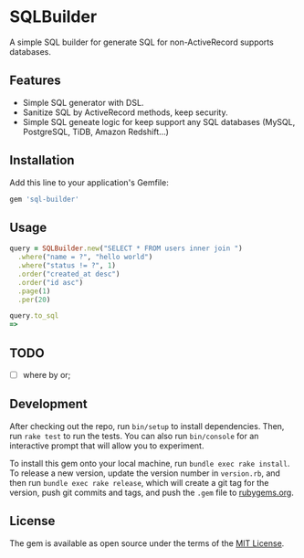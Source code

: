 # SQLBuilder

A simple SQL builder for generate SQL for non-ActiveRecord supports databases.

## Features

- Simple SQL generator with DSL.
- Sanitize SQL by ActiveRecord methods, keep security.
- Simple SQL geneate logic for keep support any SQL databases (MySQL, PostgreSQL, TiDB, Amazon Redshift...)

## Installation

Add this line to your application's Gemfile:

```ruby
gem 'sql-builder'
```

## Usage

```rb
query = SQLBuilder.new("SELECT * FROM users inner join ")
  .where("name = ?", "hello world")
  .where("status != ?", 1)
  .order("created_at desc")
  .order("id asc")
  .page(1)
  .per(20)

query.to_sql
=>
```

## TODO

- [ ] where by or;

## Development

After checking out the repo, run `bin/setup` to install dependencies. Then, run `rake test` to run the tests. You can also run `bin/console` for an interactive prompt that will allow you to experiment.

To install this gem onto your local machine, run `bundle exec rake install`. To release a new version, update the version number in `version.rb`, and then run `bundle exec rake release`, which will create a git tag for the version, push git commits and tags, and push the `.gem` file to [rubygems.org](https://rubygems.org).

## License

The gem is available as open source under the terms of the [MIT License](https://opensource.org/licenses/MIT).
